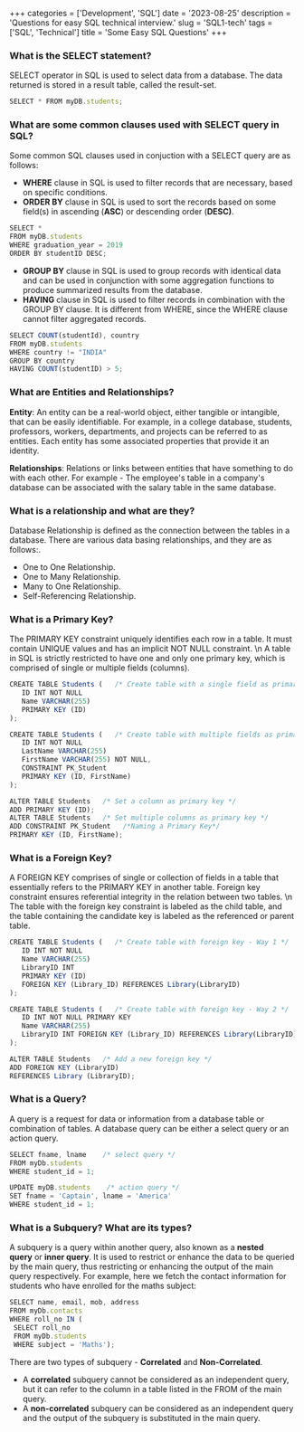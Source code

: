 +++
categories = ['Development', 'SQL']
date = '2023-08-25'
description = 'Questions for easy SQL technical interview.'
slug = 'SQL1-tech'
tags = ['SQL', 'Technical']
title = 'Some Easy SQL Questions'
+++

### What is the SELECT statement?

SELECT operator in SQL is used to select data from a database. The data returned is stored in a result table, called the result-set.


```javascript
SELECT * FROM myDB.students;
```

### What are some common clauses used with SELECT query in SQL?

Some common SQL clauses used in conjuction with a SELECT query are as follows:

* **WHERE** clause in SQL is used to filter records that are necessary, based on specific conditions.
* **ORDER BY** clause in SQL is used to sort the records based on some field(s) in ascending (**ASC**) or descending order (**DESC)**.


```javascript
SELECT *
FROM myDB.students
WHERE graduation_year = 2019
ORDER BY studentID DESC;
```

* **GROUP BY** clause in SQL is used to group records with identical data and can be used in conjunction with some aggregation functions to produce summarized results from the database.
* **HAVING** clause in SQL is used to filter records in combination with the GROUP BY clause. It is different from WHERE, since the WHERE clause cannot filter aggregated records.


```javascript
SELECT COUNT(studentId), country
FROM myDB.students
WHERE country != "INDIA"
GROUP BY country
HAVING COUNT(studentID) > 5;
```

### What are Entities and Relationships?

**Entity**: An entity can be a real-world object, either tangible or intangible, that can be easily identifiable. For example, in a college database, students, professors, workers, departments, and projects can be referred to as entities. Each entity has some associated properties that provide it an identity.

**Relationships**: Relations or links between entities that have something to do with each other. For example - The employee's table in a company's database can be associated with the salary table in the same database.


### What is a relationship and what are they?

Database Relationship is defined as the connection between the tables in a database. There are various data basing relationships, and they are as follows:.

* One to One Relationship.
* One to Many Relationship.
* Many to One Relationship.
* Self-Referencing Relationship.


### What is a Primary Key?

The PRIMARY KEY constraint uniquely identifies each row in a table. It must contain UNIQUE values and has an implicit NOT NULL constraint. \n A table in SQL is strictly restricted to have one and only one primary key, which is comprised of single or multiple fields (columns).

```javascript
CREATE TABLE Students (   /* Create table with a single field as primary key */
   ID INT NOT NULL
   Name VARCHAR(255)
   PRIMARY KEY (ID)
);

CREATE TABLE Students (   /* Create table with multiple fields as primary key */
   ID INT NOT NULL
   LastName VARCHAR(255)
   FirstName VARCHAR(255) NOT NULL,
   CONSTRAINT PK_Student
   PRIMARY KEY (ID, FirstName)
);

ALTER TABLE Students   /* Set a column as primary key */
ADD PRIMARY KEY (ID);
ALTER TABLE Students   /* Set multiple columns as primary key */
ADD CONSTRAINT PK_Student   /*Naming a Primary Key*/
PRIMARY KEY (ID, FirstName);
```


### What is a Foreign Key?

A FOREIGN KEY comprises of single or collection of fields in a table that essentially refers to the PRIMARY KEY in another table. Foreign key constraint ensures referential integrity in the relation between two tables. \n The table with the foreign key constraint is labeled as the child table, and the table containing the candidate key is labeled as the referenced or parent table.

```javascript
CREATE TABLE Students (   /* Create table with foreign key - Way 1 */
   ID INT NOT NULL
   Name VARCHAR(255)
   LibraryID INT
   PRIMARY KEY (ID)
   FOREIGN KEY (Library_ID) REFERENCES Library(LibraryID)
);

CREATE TABLE Students (   /* Create table with foreign key - Way 2 */
   ID INT NOT NULL PRIMARY KEY
   Name VARCHAR(255)
   LibraryID INT FOREIGN KEY (Library_ID) REFERENCES Library(LibraryID)
);

ALTER TABLE Students   /* Add a new foreign key */
ADD FOREIGN KEY (LibraryID)
REFERENCES Library (LibraryID);
```


### What is a Query?

A query is a request for data or information from a database table or combination of tables. A database query can be either a select query or an action query.

```javascript
SELECT fname, lname    /* select query */
FROM myDb.students
WHERE student_id = 1;
```

```javascript
UPDATE myDB.students    /* action query */
SET fname = 'Captain', lname = 'America'
WHERE student_id = 1;
```

### What is a Subquery? What are its types?

A subquery is a query within another query, also known as a **nested query** or **inner query**. It is used to restrict or enhance the data to be queried by the main query, thus restricting or enhancing the output of the main query respectively. For example, here we fetch the contact information for students who have enrolled for the maths subject:

```javascript
SELECT name, email, mob, address
FROM myDb.contacts
WHERE roll_no IN (
 SELECT roll_no
 FROM myDb.students
 WHERE subject = 'Maths');
```

There are two types of subquery - **Correlated** and **Non-Correlated**.

* A **correlated** subquery cannot be considered as an independent query, but it can refer to the column in a table listed in the FROM of the main query.
* A **non-correlated** subquery can be considered as an independent query and the output of the subquery is substituted in the main query.
